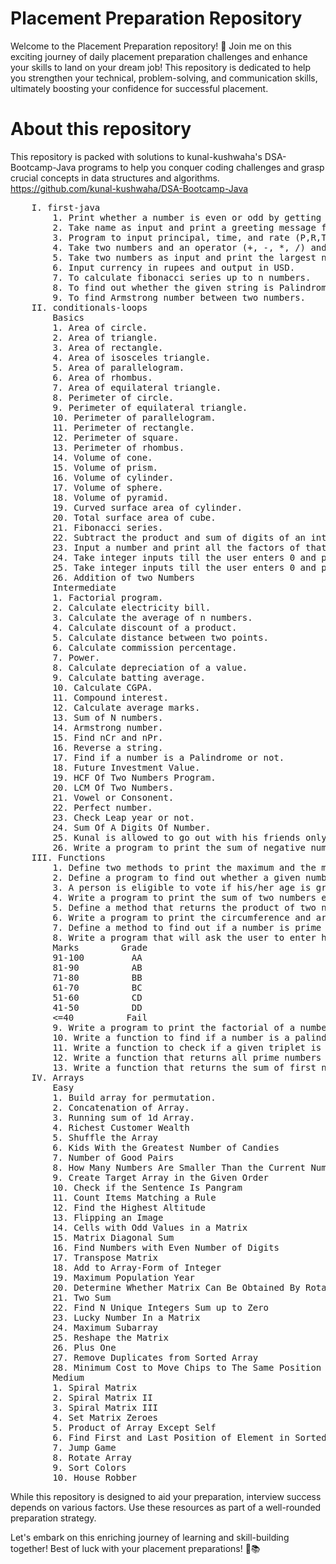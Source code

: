 # Placement Preparation Repository

Welcome to the Placement Preparation repository! 🚀
Join me on this exciting journey of daily placement preparation challenges and enhance your skills to land on your dream job! This repository is dedicated to help you strengthen your technical, problem-solving, and communication skills, ultimately boosting your confidence for successful placement.

# About this repository
This repository is packed with solutions to kunal-kushwaha's DSA-Bootcamp-Java programs to help you conquer coding challenges and grasp crucial concepts in data structures and algorithms.
https://github.com/kunal-kushwaha/DSA-Bootcamp-Java

<pre>
    I. first-java
        1. Print whether a number is even or odd by getting input from the user.
        2. Take name as input and print a greeting message for that particular name.
        3. Program to input principal, time, and rate (P,R,T) from the user and find Simple Interest.
        4. Take two numbers and an operator (+, -, *, /) and calculate the value (Use if condition).
        5. Take two numbers as input and print the largest number.
        6. Input currency in rupees and output in USD.
        7. To calculate fibonacci series up to n numbers.
        8. To find out whether the given string is Palindrome or not.
        9. To find Armstrong number between two numbers.
    II. conditionals-loops
        Basics
        1. Area of circle.
        2. Area of triangle.
        3. Area of rectangle.
        4. Area of isosceles triangle.
        5. Area of parallelogram.
        6. Area of rhombus.
        7. Area of equilateral triangle.
        8. Perimeter of circle.
        9. Perimeter of equilateral triangle.
        10. Perimeter of parallelogram.
        11. Perimeter of rectangle.
        12. Perimeter of square.
        13. Perimeter of rhombus.
        14. Volume of cone.
        15. Volume of prism.
        16. Volume of cylinder.
        17. Volume of sphere.
        18. Volume of pyramid.
        19. Curved surface area of cylinder.
        20. Total surface area of cube.
        21. Fibonacci series.
        22. Subtract the product and sum of digits of an integer.
        23. Input a number and print all the factors of that number (use loops).
        24. Take integer inputs till the user enters 0 and print the sum of all numbers (HINT: while loop)
        25. Take integer inputs till the user enters 0 and print the largest number from all.
        26. Addition of two Numbers
        Intermediate
        1. Factorial program.
        2. Calculate electricity bill.
        3. Calculate the average of n numbers.
        4. Calculate discount of a product.
        5. Calculate distance between two points.
        6. Calculate commission percentage.
        7. Power.
        8. Calculate depreciation of a value.
        9. Calculate batting average.
        10. Calculate CGPA.
        11. Compound interest.
        12. Calculate average marks.
        13. Sum of N numbers.
        14. Armstrong number.
        15. Find nCr and nPr.
        16. Reverse a string.
        17. Find if a number is a Palindrome or not.
        18. Future Investment Value.
        19. HCF Of Two Numbers Program.
        20. LCM Of Two Numbers.
        21. Vowel or Consonent.
        22. Perfect number.
        23. Check Leap year or not.
        24. Sum Of A Digits Of Number.
        25. Kunal is allowed to go out with his friends only on the even days of a given month. Write a program to count the number of days he can go out in the month of August.
        26. Write a program to print the sum of negative numbers, sum of positive even numbers and the sum of positive odd numbers from a list of numbers (N) entered by the user. The list terminates when the user enters a zero.
    III. Functions
        1. Define two methods to print the maximum and the minimum number respectively among three numbers entered by the user.
        2. Define a program to find out whether a given number is even or odd.
        3. A person is eligible to vote if his/her age is greater than or equal to 18. Define a method to find out if he/she is eligible to vote.
        4. Write a program to print the sum of two numbers entered by user by defining your own method.
        5. Define a method that returns the product of two numbers entered by user.
        6. Write a program to print the circumference and area of a circle of radius entered by user by defining your own method.
        7. Define a method to find out if a number is prime or not.
        8. Write a program that will ask the user to enter his/her marks (out of 100). Define a method that will display grades according to the marks entered as below:
        Marks        Grade 
        91-100         AA 
        81-90          AB 
        71-80          BB 
        61-70          BC 
        51-60          CD 
        41-50          DD 
        <=40          Fail 
        9. Write a program to print the factorial of a number by defining a method named 'Factorial'.
        10. Write a function to find if a number is a palindrome or not. Take number as parameter.
        11. Write a function to check if a given triplet is a Pythagorean triplet or not. (A Pythagorean triplet is when the sum of the square of two numbers is equal to the square of the third number).
        12. Write a function that returns all prime numbers between two given numbers.
        13. Write a function that returns the sum of first n natural numbers.
    IV. Arrays
        Easy
        1. Build array for permutation.
        2. Concatenation of Array.
        3. Running sum of 1d Array.
        4. Richest Customer Wealth
        5. Shuffle the Array
        6. Kids With the Greatest Number of Candies
        7. Number of Good Pairs
        8. How Many Numbers Are Smaller Than the Current Number
        9. Create Target Array in the Given Order
        10. Check if the Sentence Is Pangram
        11. Count Items Matching a Rule
        12. Find the Highest Altitude 
        13. Flipping an Image
        14. Cells with Odd Values in a Matrix
        15. Matrix Diagonal Sum
        16. Find Numbers with Even Number of Digits
        17. Transpose Matrix
        18. Add to Array-Form of Integer
        19. Maximum Population Year
        20. Determine Whether Matrix Can Be Obtained By Rotation
        21. Two Sum
        22. Find N Unique Integers Sum up to Zero
        23. Lucky Number In a Matrix
        24. Maximum Subarray
        25. Reshape the Matrix
        26. Plus One
        27. Remove Duplicates from Sorted Array
        28. Minimum Cost to Move Chips to The Same Position
        Medium
        1. Spiral Matrix
        2. Spiral Matrix II
        3. Spiral Matrix III
        4. Set Matrix Zeroes
        5. Product of Array Except Self
        6. Find First and Last Position of Element in Sorted Array
        7. Jump Game
        8. Rotate Array
        9. Sort Colors
        10. House Robber
</pre>

While this repository is designed to aid your preparation, interview success depends on various factors. Use these resources as part of a well-rounded preparation strategy.

Let's embark on this enriching journey of learning and skill-building together! Best of luck with your placement preparations! 💪📚
